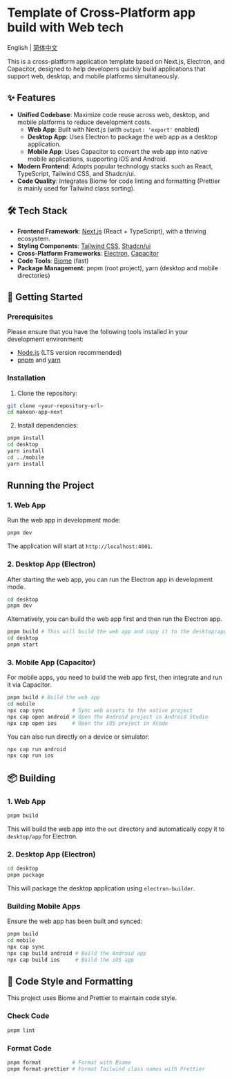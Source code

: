 # Template of Cross-Platform app build with Web tech

English | [简体中文](README.zh-CN.md)

This is a cross-platform application template based on Next.js, Electron, and Capacitor, designed to help developers quickly build applications that support web, desktop, and mobile platforms simultaneously.

## ✨ Features

- **Unified Codebase**: Maximize code reuse across web, desktop, and mobile platforms to reduce development costs.
  - **Web App**: Built with Next.js (with `output: 'export'` enabled)
  - **Desktop App**: Uses Electron to package the web app as a desktop application.
  - **Mobile App**: Uses Capacitor to convert the web app into native mobile applications, supporting iOS and Android.
- **Modern Frontend**: Adopts popular technology stacks such as React, TypeScript, Tailwind CSS, and Shadcn/ui.
- **Code Quality**: Integrates Biome for code linting and formatting (Prettier is mainly used for Tailwind class sorting).

## 🛠️ Tech Stack

- **Frontend Framework**: [Next.js](https://nextjs.org/) (React + TypeScript), with a thriving ecosystem.
- **Styling Components**: [Tailwind CSS](https://tailwindcss.com/), [Shadcn/ui](https://ui.shadcn.com/)
- **Cross-Platform Frameworks**: [Electron](https://www.electronjs.org/), [Capacitor](https://capacitorjs.com/)
- **Code Tools**: [Biome](https://biomejs.dev/) (fast)
- **Package Management**: pnpm (root project), yarn (desktop and mobile directories)

## 🚀 Getting Started

### Prerequisites

Please ensure that you have the following tools installed in your development environment:

- [Node.js](https://nodejs.org/en/) (LTS version recommended)
- [pnpm](https://pnpm.io/installation) and [yarn](https://yarnpkg.com/getting-started/install)

### Installation

1. Clone the repository:

```bash
git clone <your-repository-url>
cd makeon-app-next
```

2. Install dependencies:

```bash
pnpm install
cd desktop
yarn install
cd ../mobile
yarn install
```

## Running the Project

### 1. Web App

Run the web app in development mode:

```bash
pnpm dev
```

The application will start at `http://localhost:4001`.

### 2. Desktop App (Electron)

After starting the web app, you can run the Electron app in development mode.

```bash
cd desktop
pnpm dev
```

Alternatively, you can build the web app first and then run the Electron app.

```bash
pnpm build # This will build the web app and copy it to the desktop/app directory
cd desktop
pnpm start
```

### 3. Mobile App (Capacitor)

For mobile apps, you need to build the web app first, then integrate and run it via Capacitor.

```bash
pnpm build # Build the web app
cd mobile
npx cap sync         # Sync web assets to the native project
npx cap open android # Open the Android project in Android Studio
npx cap open ios     # Open the iOS project in Xcode
```

You can also run directly on a device or simulator:

```bash
npx cap run android
npx cap run ios
```

## 📦 Building

### 1. Web App

```bash
pnpm build
```

This will build the web app into the `out` directory and automatically copy it to `desktop/app` for Electron.

### 2. Desktop App (Electron)

```bash
cd desktop
pnpm package
```

This will package the desktop application using `electron-builder`.

### Building Mobile Apps

Ensure the web app has been built and synced:

```bash
pnpm build
cd mobile
npx cap sync
npx cap build android # Build the Android app
npx cap build ios     # Build the iOS app
```

## 🧹 Code Style and Formatting

This project uses Biome and Prettier to maintain code style.

### Check Code

```bash
pnpm lint
```

### Format Code

```bash
pnpm format          # Format with Biome
pnpm format-prettier # Format Tailwind class names with Prettier
```
